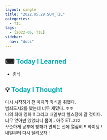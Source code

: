 ```yaml
---
layout: single
title: "2022.05.29.SUN_TIL"
categories:
  - TIL
tags:
  - [2022-05, TIL]
sidebar:
  nav: "docs"
---
```


## ⌨ <a style="color:#00adb5">Today I Learned</a>

- 휴식

## 💡 <a style="color:#00adb5">Today I Thought</a>

다시 시작하기 전 마지막 휴식을 취했다.<br>
범죄도시2를 봤는데 너무 재밌다..ㅎㅎ<br>
나의 최애 영화 !! 그리고 내일부터 헬스장에 갈 것이다.<br>
너무 앉아만 있었더니 몸이.. 아주 ET..zzz<br>
꾸준하게 공부에 방해가 안되는 선에 열심히 !! 화이팅 ! <br>
내일부터 다시 달려보자 !
